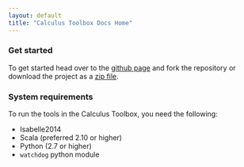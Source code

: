 ```yaml
---
layout: default
title: "Calculus Toolbox Docs Home"
---
```


### Get started

To get started head over to the [github page](https://github.com/goodlyrottenapple/calculus-toolbox) and fork the repository or download the project as a [zip file](https://github.com/goodlyrottenapple/calculus-toolbox/archive/master.zip).

### System requirements

To run the tools in the Calculus Toolbox, you need the following:

- Isabelle2014
- Scala (preferred 2.10 or higher)
- Python (2.7 or higher)
- `watchdog` python module

